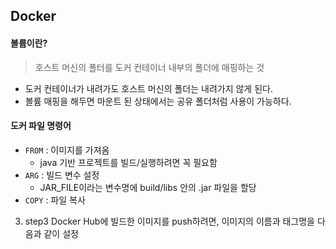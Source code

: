 ## Docker

#### 볼륨이란?

> 호스트 머신의 폴터를 도커 컨테이너 내부의 폴더에 매핑하는 것

- 도커 컨테이너가 내려가도 호스트 머신의 폴더는 내려가지 않게 된다.
- 볼륨 매핑을 해두면 마운트 된 상태에서는 공유 폴더처럼 사용이 가능하다.

#### 도커 파일 명령어
- `FROM` : 이미지를 가져옴
  - java 기반 프로젝트를 빌드/실행하려면 꼭 필요함
- `ARG` : 빌드 변수 설정
  - JAR_FILE이라는 변수명에 build/libs 안의 .jar 파일을 할당
- `COPY` : 파일 복사

3. step3
Docker Hub에 빌드한 이미지를 push하려면, 이미지의 이름과 태그명을 다음과 같이 설정
